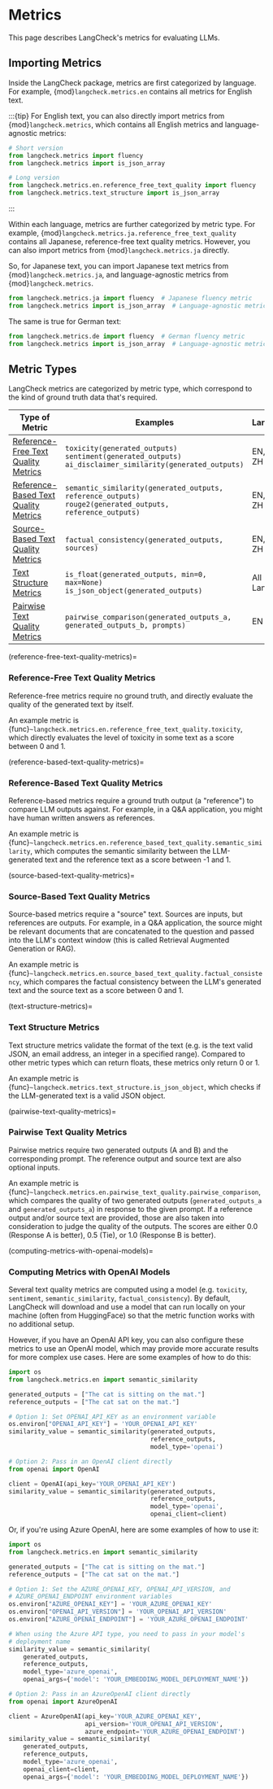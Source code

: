 # Metrics

This page describes LangCheck's metrics for evaluating LLMs.

## Importing Metrics

Inside the LangCheck package, metrics are first categorized by language. For example, {mod}`langcheck.metrics.en` contains all metrics for English text.

:::{tip}
For English text, you can also directly import metrics from {mod}`langcheck.metrics`, which contains all English metrics and language-agnostic metrics:

```python
# Short version
from langcheck.metrics import fluency
from langcheck.metrics import is_json_array

# Long version
from langcheck.metrics.en.reference_free_text_quality import fluency
from langcheck.metrics.text_structure import is_json_array
```
:::

Within each language, metrics are further categorized by metric type. For example, {mod}`langcheck.metrics.ja.reference_free_text_quality` contains all Japanese, reference-free text quality metrics. However, you can also import metrics from {mod}`langcheck.metrics.ja` directly.

So, for Japanese text, you can import Japanese text metrics from {mod}`langcheck.metrics.ja`, and language-agnostic metrics from {mod}`langcheck.metrics`.

```python
from langcheck.metrics.ja import fluency  # Japanese fluency metric
from langcheck.metrics import is_json_array  # Language-agnostic metric
```

The same is true for German text:

```python
from langcheck.metrics.de import fluency  # German fluency metric
from langcheck.metrics import is_json_array  # Language-agnostic metric
```


## Metric Types

LangCheck metrics are categorized by metric type, which correspond to the kind of ground truth data that's required.

|                                Type of Metric                                 |                                                     Examples                                                     |   Languages    |
| ----------------------------------------------------------------------------- | ---------------------------------------------------------------------------------------------------------------- | -------------- |
| [Reference-Free Text Quality Metrics](#reference-free-text-quality-metrics)   | `toxicity(generated_outputs)`<br>`sentiment(generated_outputs)`<br>`ai_disclaimer_similarity(generated_outputs)` | EN, JA, DE, ZH |
| [Reference-Based Text Quality Metrics](#reference-based-text-quality-metrics) | `semantic_similarity(generated_outputs, reference_outputs)`<br>`rouge2(generated_outputs, reference_outputs)`    | EN, JA, DE, ZH |
| [Source-Based Text Quality Metrics](#source-based-text-quality-metrics)       | `factual_consistency(generated_outputs, sources)`                                                                | EN, JA, DE, ZH |
| [Text Structure Metrics](#text-structure-metrics)                             | `is_float(generated_outputs, min=0, max=None)`<br>`is_json_object(generated_outputs)`                            | All Languages  |
| [Pairwise Text Quality Metrics](#pairwise-text-quality-metrics)               | `pairwise_comparison(generated_outputs_a, generated_outputs_b, prompts)`                                         | EN             |

(reference-free-text-quality-metrics)=
### Reference-Free Text Quality Metrics

Reference-free metrics require no ground truth, and directly evaluate the quality of the generated text by itself.

An example metric is {func}`~langcheck.metrics.en.reference_free_text_quality.toxicity`, which directly evaluates the level of toxicity in some text as a score between 0 and 1.

(reference-based-text-quality-metrics)=
### Reference-Based Text Quality Metrics

Reference-based metrics require a ground truth output (a "reference") to compare LLM outputs against. For example, in a Q&A application, you might have human written answers as references.

An example metric is {func}`~langcheck.metrics.en.reference_based_text_quality.semantic_similarity`, which computes the semantic similarity between the LLM-generated text and the reference text as a score between -1 and 1.

(source-based-text-quality-metrics)=
### Source-Based Text Quality Metrics

Source-based metrics require a "source" text. Sources are inputs, but references are outputs. For example, in a Q&A application, the source might be relevant documents that are concatenated to the question and passed into the LLM's context window (this is called Retrieval Augmented Generation or RAG).

An example metric is {func}`~langcheck.metrics.en.source_based_text_quality.factual_consistency`, which compares the factual consistency between the LLM's generated text and the source text as a score between 0 and 1.

(text-structure-metrics)=
### Text Structure Metrics

Text structure metrics validate the format of the text (e.g. is the text valid JSON, an email address, an integer in a specified range). Compared to other metric types which can return floats, these metrics only return 0 or 1.

An example metric is {func}`~langcheck.metrics.text_structure.is_json_object`, which checks if the LLM-generated text is a valid JSON object.

(pairwise-text-quality-metrics)=
### Pairwise Text Quality Metrics

Pairwise metrics require two generated outputs (A and B) and the corresponding prompt. The reference output and source text are also optional inputs.

An example metric is {func}`~langcheck.metrics.en.pairwise_text_quality.pairwise_comparison`, which compares the quality of two generated outputs (`generated_outputs_a` and `generated_outputs_a`) in response to the given prompt. If a reference output and/or source text are provided, those are also taken into consideration to judge the quality of the outputs. The scores are either 0.0 (Response A is better), 0.5 (Tie), or 1.0 (Response B is better).

(computing-metrics-with-openai-models)=
### Computing Metrics with OpenAI Models

Several text quality metrics are computed using a model (e.g. `toxicity`, `sentiment`, `semantic_similarity`, `factual_consistency`). By default, LangCheck will download and use a model that can run locally on your machine (often from HuggingFace) so that the metric function works with no additional setup.

However, if you have an OpenAI API key, you can also configure these metrics to use an OpenAI model, which may provide more accurate results for more complex use cases. Here are some examples of how to do this:

```python
import os
from langcheck.metrics.en import semantic_similarity

generated_outputs = ["The cat is sitting on the mat."]
reference_outputs = ["The cat sat on the mat."]

# Option 1: Set OPENAI_API_KEY as an environment variable
os.environ["OPENAI_API_KEY"] = 'YOUR_OPENAI_API_KEY'
similarity_value = semantic_similarity(generated_outputs,
                                       reference_outputs,
                                       model_type='openai')

# Option 2: Pass in an OpenAI client directly
from openai import OpenAI

client = OpenAI(api_key='YOUR_OPENAI_API_KEY')
similarity_value = semantic_similarity(generated_outputs,
                                       reference_outputs,
                                       model_type='openai',
                                       openai_client=client)
```

Or, if you're using Azure OpenAI, here are some examples of how to use it:

```python
import os
from langcheck.metrics.en import semantic_similarity

generated_outputs = ["The cat is sitting on the mat."]
reference_outputs = ["The cat sat on the mat."]

# Option 1: Set the AZURE_OPENAI_KEY, OPENAI_API_VERSION, and
# AZURE_OPENAI_ENDPOINT environment variables
os.environ["AZURE_OPENAI_KEY"] = 'YOUR_AZURE_OPENAI_KEY'
os.environ["OPENAI_API_VERSION"] = 'YOUR_OPENAI_API_VERSION'
os.environ["AZURE_OPENAI_ENDPOINT"] = 'YOUR_AZURE_OPENAI_ENDPOINT'

# When using the Azure API type, you need to pass in your model's
# deployment name
similarity_value = semantic_similarity(
    generated_outputs,
    reference_outputs,
    model_type='azure_openai',
    openai_args={'model': 'YOUR_EMBEDDING_MODEL_DEPLOYMENT_NAME'})

# Option 2: Pass in an AzureOpenAI client directly
from openai import AzureOpenAI

client = AzureOpenAI(api_key='YOUR_AZURE_OPENAI_KEY',
                     api_version='YOUR_OPENAI_API_VERSION',
                     azure_endpoint='YOUR_AZURE_OPENAI_ENDPOINT')
similarity_value = semantic_similarity(
    generated_outputs,
    reference_outputs,
    model_type='azure_openai',
    openai_client=client,
    openai_args={'model': 'YOUR_EMBEDDING_MODEL_DEPLOYMENT_NAME'})
```